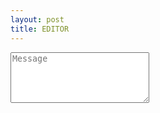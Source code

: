 ```yaml
---
layout: post
title: EDITOR
---
```


<script src="https://cdn.ckeditor.com/ckeditor5/35.0.1/super-build/ckeditor.js"></script> 
<from><textarea cols='25' id='contact-form-email-message' name='Message' placeholder='Message' rows='5' required=''>  </textarea></from>

<script>
CKEDITOR.ClassicEditor.create(document.getElementById("contact-form-email-message"),{toolbar:{items:["exportPDF","exportWord","|","findAndReplace","selectAll","|","heading","|","bold","italic","strikethrough","underline","code","subscript","superscript","removeFormat","|","bulletedList","numberedList","todoList","|","outdent","indent","|","undo","redo","-","fontSize","fontFamily","fontColor","fontBackgroundColor","highlight","|","alignment","|","link","insertImage","blockQuote","insertTable","mediaEmbed","codeBlock","htmlEmbed","|","specialCharacters","horizontalLine","pageBreak","|","textPartLanguage","|","sourceEditing"],shouldNotGroupWhenFull:!0},list:{properties:{styles:!0,startIndex:!0,reversed:!0}},heading:{options:[{model:"paragraph",title:"Paragraph",class:"ck-heading_paragraph"},{model:"heading1",view:"h1",title:"Heading 1",class:"ck-heading_heading1"},{model:"heading2",view:"h2",title:"Heading 2",class:"ck-heading_heading2"},{model:"heading3",view:"h3",title:"Heading 3",class:"ck-heading_heading3"},{model:"heading4",view:"h4",title:"Heading 4",class:"ck-heading_heading4"},{model:"heading5",view:"h5",title:"Heading 5",class:"ck-heading_heading5"},{model:"heading6",view:"h6",title:"Heading 6",class:"ck-heading_heading6"}]},placeholder:"Welcome to CKEditor 5!",fontFamily:{options:["default","Arial, Helvetica, sans-serif","Courier New, Courier, monospace","Georgia, serif","Lucida Sans Unicode, Lucida Grande, sans-serif","Tahoma, Geneva, sans-serif","Times New Roman, Times, serif","Trebuchet MS, Helvetica, sans-serif","Verdana, Geneva, sans-serif"],supportAllValues:!0},fontSize:{options:[10,12,14,"default",18,20,22],supportAllValues:!0},htmlSupport:{allow:[{name:/.*/,attributes:!0,classes:!0,styles:!0}]},htmlEmbed:{showPreviews:!0},link:{decorators:{addTargetToExternalLinks:!0,defaultProtocol:"https://",toggleDownloadable:{mode:"manual",label:"Downloadable",attributes:{download:"file"}}}},mention:{feeds:[{marker:"@",feed:["@apple","@bears","@brownie","@cake","@cake","@candy","@canes","@chocolate","@cookie","@cotton","@cream","@cupcake","@danish","@donut","@drag\xe9e","@fruitcake","@gingerbread","@gummi","@ice","@jelly-o","@liquorice","@macaroon","@marzipan","@oat","@pie","@plum","@pudding","@sesame","@snaps","@souffl\xe9","@sugar","@sweet","@topping","@wafer"],minimumCharacters:1}]},removePlugins:["CKBox","CKFinder","EasyImage","RealTimeCollaborativeComments","RealTimeCollaborativeTrackChanges","RealTimeCollaborativeRevisionHistory","PresenceList","Comments","TrackChanges","TrackChangesData","RevisionHistory","Pagination","WProofreader","MathType"]})
</script> 
